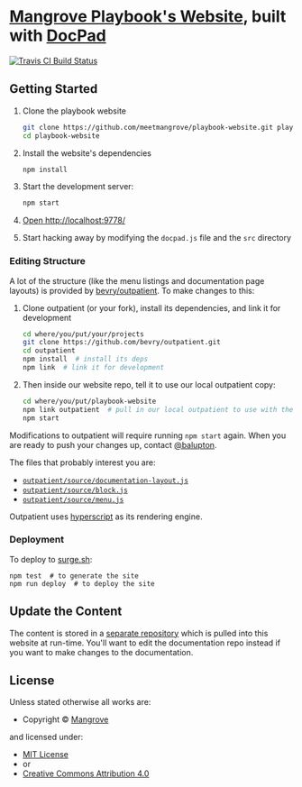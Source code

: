 # [Mangrove Playbook's Website](https://playbook.mangrove.io), built with [DocPad](https://docpad.org)

<!-- BADGES/ -->

<span class="badge-travisci"><a href="http://travis-ci.org/meetmangrove/playbook-website" title="Check this project's build status on TravisCI"><img src="https://img.shields.io/travis/meetmangrove/playbook-website/master.svg" alt="Travis CI Build Status" /></a></span>

<!-- /BADGES -->


## Getting Started

1. Clone the playbook website

    ``` bash
    git clone https://github.com/meetmangrove/playbook-website.git playbook-website
    cd playbook-website
    ```

1. Install the website's dependencies

    ``` bash
    npm install
    ```

1. Start the development server:

    ``` bash
    npm start
    ```

1. [Open http://localhost:9778/](http://localhost:9778/)

1. Start hacking away by modifying the `docpad.js` file and the `src` directory


### Editing Structure

A lot of the structure (like the menu listings and documentation page layouts) is provided by [bevry/outpatient](https://github.com/bevry/outpatient). To make changes to this:

1. Clone outpatient (or your fork), install its dependencies, and link it for development

    ``` bash
    cd where/you/put/your/projects
    git clone https://github.com/bevry/outpatient.git
    cd outpatient
    npm install  # install its deps
    npm link  # link it for development
    ```

1. Then inside our website repo, tell it to use our local outpatient copy:

    ``` bash
    cd where/you/put/playbook-website
    npm link outpatient  # pull in our local outpatient to use with the website
    npm start
    ```

Modifications to outpatient will require running `npm start` again. When you are ready to push your changes up, contact [@balupton](https://github.com/balupton).

The files that probably interest you are:

- [`outpatient/source/documentation-layout.js`](https://github.com/bevry/outpatient/blob/master/source/documentation-layout.js)
- [`outpatient/source/block.js`](https://github.com/bevry/outpatient/blob/master/source/block.js)
- [`outpatient/source/menu.js`](https://github.com/bevry/outpatient/blob/master/source/menu.js)

Outpatient uses [hyperscript](https://github.com/hyperhype/hyperscript) as its rendering engine.


### Deployment

To deploy to [surge.sh](https://surge.sh):

```
npm test  # to generate the site
npm run deploy  # to deploy the site
```


## Update the Content

The content is stored in a [separate repository](https://github.com/meetmangrove/playbook) which is pulled into this website at run-time. You'll want to edit the documentation repo instead if you want to make changes to the documentation.


<!-- LICENSE/ -->

<h2>License</h2>

Unless stated otherwise all works are:

<ul><li>Copyright &copy; <a href="https://mangrove.io">Mangrove</a></li></ul>

and licensed under:

<ul><li><a href="http://spdx.org/licenses/MIT.html">MIT License</a></li>
<li>or</li>
<li><a href="http://spdx.org/licenses/CC-BY-4.0.html">Creative Commons Attribution 4.0</a></li></ul>

<!-- /LICENSE -->
